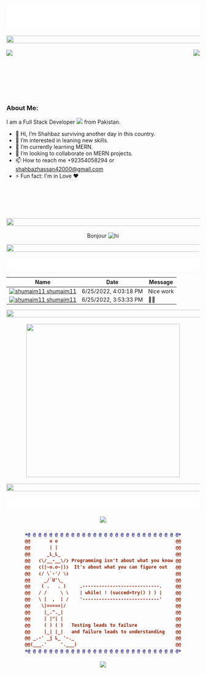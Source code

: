 <p align="center">
  <img src="./assets/images/name.svg" alt="Shahbaz" />
</p>
<p align="center">
<img src="https://i.imgur.com/dBaSKWF.gif" height="20" width="1000">
<p align="center">
<div>
<img align="left" src="https://media.giphy.com/media/M9gbBd9nbDrOTu1Mqx/giphy.gif" >
<img align="right"  src="https://count.getloli.com/get/@:shahbaz">
</div>

<br><br><br><br><br><br><br>
### About Me:

I am a Full Stack Developer <img src="https://media.giphy.com/media/WUlplcMpOCEmTGBtBW/giphy.gif" width="30"> from Pakistan.


- 👋 Hi, I’m Shahbaz surviving another day in this country.
- 👀 I’m interested in leaning new skills.
- 🌱 I’m currently learning MERN.
- 💞️ I’m looking to collaborate on MERN projects.
- 📫 How to reach me +92354058294 or shahbazhassan42000@gmail.com
- ⚡ Fun fact: I'm in Love ❤️


<br><br><br><br>

<p align="center">
<img src="https://i.imgur.com/dBaSKWF.gif" height="20" width="1000">
<p align="center">

<div align="center">
  Bonjour
<img src="https://media.giphy.com/media/hvRJCLFzcasrR4ia7z/giphy.gif" height="30px" width="30px" alt="hi"/>
</div>



<p align="center">
<img src="https://i.imgur.com/dBaSKWF.gif" height="20" width="1000">
<p align="center">

<p align="center">
<a href="https://github.com/shahbazhassan42000/shahbazhassan42000/issues/1#issuecomment-new"><img src="./assets/images/guestbook.svg"></a> 

<!-- Guestbook -->
| Name | Date | Message |
|---|---|---|
| <a href="https://github.com/shumaim11"><img width="24" src="https://avatars.githubusercontent.com/u/67385698?s=24&u=8a429f4154eb1ff49b97b3ee2f836169ba67a378&v=4" alt="shumaim11" /> shumaim11</a> |6/25/2022, 4:03:18 PM|Nice work|
| <a href="https://github.com/shumaim11"><img width="24" src="https://avatars.githubusercontent.com/u/67385698?s=24&u=8a429f4154eb1ff49b97b3ee2f836169ba67a378&v=4" alt="shumaim11" /> shumaim11</a> |6/25/2022, 3:53:33 PM|👌🏻|
<!-- /Guestbook -->

</p>



<p align="center">
<img src="https://i.imgur.com/dBaSKWF.gif" height="20" width="1000">
<p align="center">

<p align="center">
<img src="./assets/images/terminal.gif" width="400" height="400">
<p align="center">
<img src="https://i.imgur.com/dBaSKWF.gif" height="20" width="1000">
<p align="center">
<img src="./assets/images/marquee.svg">

<p align="center">
<img src="https://capsule-render.vercel.app/api?type=shark&height=30&section=header&reversal=false&color=0:b579da,100:79da7f">
<h4 align="center">

```diff
+@ @ @ @ @ @ @ @ @ @ @ @ @ @ @ @ @ @ @ @ @ @ @ @ @ @ @ @+
@@       o o                                           @@
@@       | |                                           @@
@@      _L_L_                                          @@
@@   ❮\/__-__\/❯ Programming isn't about what you know @@
@@   ❮(|~o.o~|)❯  It's about what you can figure out   @@
@@   ❮/ \`-'/ \❯                                       @@
@@     _/`U'\_                                         @@
@@    ( .   . )     .----------------------------.     @@
@@   / /     \ \    | while( ! (succed=try() ) ) |     @@
@@   \ |  ,  | /    '----------------------------'     @@
@@    \|=====|/                                        @@
@@     |_.^._|                                         @@
@@     | |"| |                                         @@
@@     ( ) ( )   Testing leads to failure              @@
@@     |_| |_|   and failure leads to understanding    @@
@@ _.-' _j L_ '-._                                     @@
@@(___.'     '.___)                                    @@
+@ @ @ @ @ @ @ @ @ @ @ @ @ @ @ @ @ @ @ @ @ @ @ @ @ @ @ @+
```
</h4>
<p align="center">
<img src="https://capsule-render.vercel.app/api?type=shark&height=30&section=footer&reversal=false&color=0:b579da,100:79da7f">







